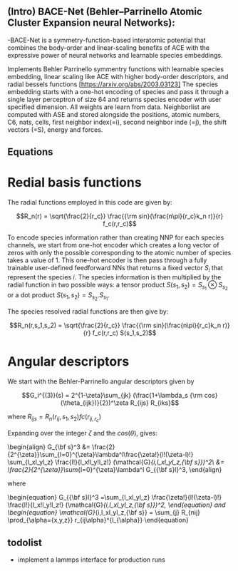 ## (Intro) BACE-Net (Behler–Parrinello Atomic Cluster Expansion neural Networks):
 -BACE-Net is a symmetry-function-based interatomic potential that combines the body-order and linear-scaling benefits of ACE with the expressive power of neural networks and learnable species embeddings.

Implements Behler Parrinello symmentry functions with learnable species embedding, linear scaling like ACE with higher body-order descriptors, and radial bessels functions [https://arxiv.org/abs/2003.03123]
The species embedding starts with a one-hot encoding of species and pass it through a single layer perceptron of size 64 and returns species encoder with user specified dimension.
All weights are learn from data. Neighborlist are computed with ASE and stored alongside the positions, atomic numbers, C6, nats, cells, first neighbor index(=i), second neighbor inde (=j), the shift vectors (=S), energy and forces.

## Equations
 # Redial basis functions
 The radial functions employed in this code are given by:
 
 $$R_n(r) = \sqrt{\frac{2}{r_c}} \frac{{\rm sin}(\frac{n\pi}{r_c}k_n r)}{r} f_c(r,r_c)$$
 
 To encode species information rather than creating NNP for each species channels, we start from one-hot encoder which creates a long vector of zeros with only the possible corresponding to the atomic number of species takes a value of 1. This one-hot encoder is then pass through a fully trainable user-defined feedforward NNs that returns a fixed vector $S_i$ that represent the species $i$. The species information is then multiplied by the radial function in two possible ways: a tensor product $S(s_1,s_2)=S_{s_1} \otimes S_{s_2}$ or a dot product $S(s_1,s_2)=S_{s_2} . S_{s_1}$.

The species resolved radial functions are then give by:

 $$R_n(r,s_1,s_2) = \sqrt{\frac{2}{r_c}} \frac{{\rm sin}(\frac{n\pi}{r_c}k_n r)}{r} f_c(r,r_c) S(s_1,s_2)$$ 

 # Angular descriptors
 We start with the Behler-Parrinello angular descriptors given by
 
 $$G_i^{(3)}(s) = 2^{1-\zeta}\sum_{jk} (\frac{1+\lambda_s {\rm cos}(\theta_{ijk})}{2})^\zeta R_{ijs} R_{iks}$$

where $R_{ijs} = R_n(r_{ij},s_1,s_2) fc(r_{ij, r_c})$

Expanding over the integer $\zeta$ and the $cos(\theta)$, gives:

\begin{align}
    G_{\bf s}^3 &= \frac{2}{2^{\zeta}}\sum_{l=0}^{\zeta}\lambda^l\frac{\zeta!}{l!(\zeta-l)!} \sum_{l_xl_yl_z} \frac{l!}{l_x!l_y!l_z!} (\mathcal{G}_{i,l_xl_yl_z,{\bf s}})^2\\
    &= \frac{2}{2^{\zeta}}\sum_{l=0}^{\zeta}\lambda^l G_{{\bf s}l}^3,
\end{align}

where

\begin{equation}
    G_{{\bf s}l}^3 =\sum_{l_xl_yl_z} \frac{\zeta!}{l!(\zeta-l)!} \frac{l!}{l_x!l_y!l_z!} (\mathcal{G}_{i,l_xl_yl_z,{\bf s}})^2,
\end{equation}
and 
\begin{equation}
    \mathcal{G}_{i,l_xl_yl_z,{\bf s}}  = \sum_{j} R_{nij} \prod_{\alpha={x,y,z}} r_{ij\alpha}^{l_{\alpha}}
\end{equation}

## todolist
- implement a lammps interface for production runs

